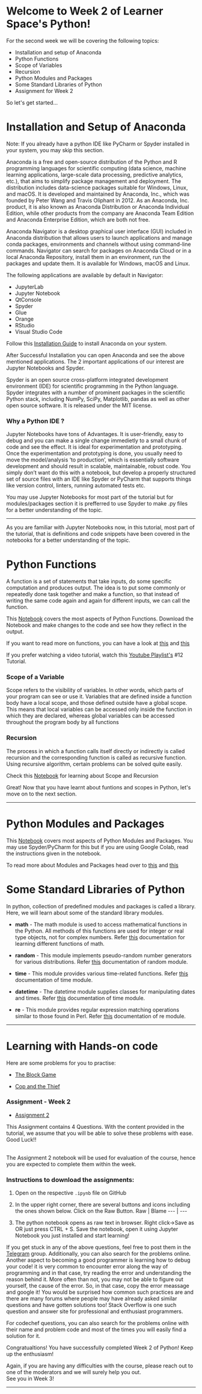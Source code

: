 # Welcome to Week 2 of Learner Space's Python! 

For the second week we will be covering the following topics:

* Installation and setup of Anaconda 
* Python Functions
* Scope of Variables
* Recursion
* Python Modules and Packages
* Some Standard Libraries of Python
* Assignment for Week 2

So let's get started...

# Installation and Setup of Anaconda

Note: If you already have a python IDE like PyCharm or Spyder installed in your system, you may skip this section.

Anaconda is a free and open-source distribution of the Python and R programming languages for scientific computing (data science, machine learning applications, large-scale data processing, predictive analytics, etc.), that aims to simplify package management and deployment. The distribution includes data-science packages suitable for Windows, Linux, and macOS. It is developed and maintained by Anaconda, Inc., which was founded by Peter Wang and Travis Oliphant in 2012. As an Anaconda, Inc. product, it is also known as Anaconda Distribution or Anaconda Individual Edition, while other products from the company are Anaconda Team Edition and Anaconda Enterprise Edition, which are both not free.

Anaconda Navigator is a desktop graphical user interface (GUI) included in Anaconda distribution that allows users to launch applications and manage conda packages, environments and channels without using command-line commands. Navigator can search for packages on Anaconda Cloud or in a local Anaconda Repository, install them in an environment, run the packages and update them. It is available for Windows, macOS and Linux.

The following applications are available by default in Navigator:

* JupyterLab
* Jupyter Notebook
* QtConsole
* Spyder
* Glue
* Orange
* RStudio
* Visual Studio Code

Follow this [Installation Guide](https://docs.anaconda.com/anaconda/install/) to install Anaconda on your system. 

After Successful Installation you can open Anaconda and see the above mentioned applications. The 2 important applications of our interest are Jupyter Notebooks and Spyder.

Spyder is an open source cross-platform integrated development environment (IDE) for scientific programming in the Python language. Spyder integrates with a number of prominent packages in the scientific Python stack, including NumPy, SciPy, Matplotlib, pandas as well as other open source software. It is released under the MIT license.

### Why a Python IDE ?

Jupyter Notebooks have tons of Advantages. It is user-friendly, easy to debug and you can make a single change immedietly to a small chunk of code and see the effect. It is ideal for experimentation and prototyping. Once the experimentation and prototyping is done, you usually need to move the model/analysis ‘to production’, which is essentially software development and should result in scalable, maintainable, robust code. You simply don’t want do this with a notebook, but develop a properly structured set of source files with an IDE like Spyder or PyCharm that supports things like version control, linters, running automated tests etc. 

You may use Jupyter Notebooks for most part of the tutorial but for modules/packages section it is prefferred to use Spyder to make .py files for a better understanding of the topic.

 <hr>
 
As you are familiar with Jupyter Notebooks now, in this tutorial, most part of the tutorial, that is definitions and code snippets have been covered in the notebooks for a better understanding of the topic. 

# Python Functions

A function is a set of statements that take inputs, do some specific computation and produces output. The idea is to put some commonly or repeatedly done task together and make a function, so that instead of writing the same code again and again for different inputs, we can call the function.

This [Notebook](https://github.com/abhipaiangle/learners-space/blob/master/Python/Week%202/Notebook1.ipynb) covers the most aspects of Python Functions. Download the Notebook and make changes to the code and see how they reflect in the output.

If you want to read more on functions, you can have a look at [this](https://www.geeksforgeeks.org/functions-in-python/) and [this](https://automatetheboringstuff.com/2e/chapter3/)

If you prefer watching a video tutorial, watch this [Youtube Playlist's](https://www.youtube.com/playlist?list=PLzMcBGfZo4-mFu00qxl0a67RhjjZj3jXm) #12 Tutorial.

### Scope of a Variable

Scope refers to the visibility of variables. In other words, which parts of your program can see or use it. Variables that are defined inside a function body have a local scope, and those defined outside have a global scope. This means that local variables can be accessed only inside the function in which they are declared, whereas global variables can be accessed throughout the program body by all functions

### Recursion

The process in which a function calls itself directly or indirectly is called recursion and the corresponding function is called as recursive function. Using recursive algorithm, certain problems can be solved quite easily.

Check this [Notebook](https://github.com/abhipaiangle/learners-space/blob/master/Python/Week%202/Notebook2.ipynb) for learning about Scope and Recursion



Great! Now that you have learnt about funtions and scopes in Python, let's move on to the next section.
<hr>

# Python Modules and Packages

This [Notebook](https://github.com/abhipaiangle/learners-space/blob/master/Python/Week%202/Notebook3.ipynb) covers most aspects of Python Modules and Packages. You may use Spyder/PyCharm for this but if you are using Google Colab, read the instructions given in the notebook.

To read more about Modules and Packages head over to [this](https://www.geeksforgeeks.org/python-modules/) and [this](https://www.learnpython.org/en/Modules_and_Packages)


# Some Standard Libraries of Python

In python, collection of predefined modules and packages is called a library. Here, we will learn about some of the standard library modules.

* **math** - The math module is used to access mathematical functions in the Python. All methods of this functions are used for integer or real type objects, not for complex numbers. Refer [this](https://docs.python.org/3/library/math.html) documentation for learning different functions of math.

* **random** - This module implements pseudo-random number generators for various distributions. Refer [this](https://docs.python.org/3/library/random.html) documentation of random module.

* **time** - This module provides various time-related functions. Refer [this](https://docs.python.org/3/library/time.html) documentation of time module.

* **datetime** - The datetime module supplies classes for manipulating dates and times. Refer [this](https://docs.python.org/3/library/datetime.html) documentation of time module.

* **re** - This module provides regular expression matching operations similar to those found in Perl. Refer [this](https://docs.python.org/3/library/re.html) documentation of re module.

<hr>

# Learning with Hands-on code

Here are some problems for you to practise:

* [The Block Game](https://www.codechef.com/problems/PALL01)

* [Cop and the Thief](https://www.codechef.com/problems/COPS)

### Assignment - Week 2

* [Assignment 2](https://github.com/abhipaiangle/learners-space/blob/master/Python/Week%202/Week2_Assignment.ipynb)

This Assignment contains 4 Questions. With the content provided in the tutorial, we assume that you will be able to solve these problems with ease. Good Luck!!

<br> The Assignment 2 notebook will be used for evaluation of the course, hence you are expected to complete them within the week.

### Instructions to download the assignments:
1. Open on the respective `.ipynb` file on GitHub
2. In the upper right corner, there are several buttons and icons including the ones shown below. Click on the Raw Button.
       Raw | Blame
      --- | ---
      
3. The python notebook opens as raw text in browser. Right click->Save as OR just press CTRL + S. Save the notebook, open it using Jupyter Notebook you just installed and start learning! 


If you get stuck in any of the above questions, feel free to post them in the [Telegram](https://t.me/joinchat/OEr2Tk_ieMMmwihkBQVjFw) group. Additionally, you can also search for the problems online. Another aspect to becoming a good programmer is learning how to debug your code! it is very common to encounter error along the way of programming and in that case, try reading the error and understanding the reason behind it. More often than not, you may not be able to figure out yourself, the cause of the error. So, in that case, copy the error meassage and google it! You would be surprised how common such practices are and there are many forums where people may have already asked similar questions and have gotten solutions too! Stack Overflow is one such question and answer site for professional and enthusiast programmers. 

For codechef questions, you can also search for the problems online with their name and problem code and most of the times you will easily find a solution for it. 

Congratualtions! You have successfully completed Week 2 of Python! Keep up the enthusiasm! 

Again, if you are having any difficulties with the course, please reach out to one of the moderators and we will surely help you out. 
<br>See you in Week 3!

<hr>













